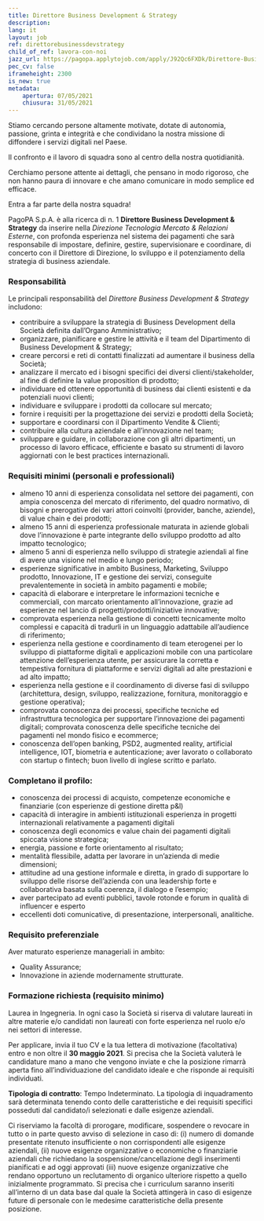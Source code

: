 ```yaml
---
title: Direttore Business Development & Strategy 
description:
lang: it
layout: job
ref: direttorebusinessdevstrategy
child_of_ref: lavora-con-noi
jazz_url: https://pagopa.applytojob.com/apply/J92Qc6FXDk/Direttore-Business-Development-Strategy
pec_cv: false
iframeheight: 2300
is_new: true
metadata:
    apertura: 07/05/2021
    chiusura: 31/05/2021
---
```


Stiamo cercando persone altamente motivate, dotate di autonomia, passione, grinta e integrità e che condividano la nostra missione di diffondere i servizi digitali nel Paese. 

Il confronto e il lavoro di squadra sono al centro della nostra quotidianità. 

Cerchiamo persone attente ai dettagli, che pensano in modo rigoroso, che non hanno paura di innovare e che amano comunicare in modo semplice ed efficace.

Entra a far parte della nostra squadra!

PagoPA S.p.A. è alla ricerca di n. 1 **Direttore Business Development & Strategy** da inserire nella _Direzione Tecnologia Mercato & Relazioni Esterne_, con profonda esperienza nel sistema dei pagamenti che sarà responsabile di impostare, definire, gestire, supervisionare e coordinare, di concerto con il Direttore di Direzione, lo sviluppo e il potenziamento della strategia di business aziendale.


### Responsabilità
Le principali responsabilità del  _Direttore Business Development & Strategy_ includono:
- contribuire a sviluppare la strategia di Business Development della Società definita dall’Organo Amministrativo;
- organizzare, pianificare e gestire le attività e il team del Dipartimento di Business Development & Strategy; 
- creare percorsi e reti di contatti finalizzati ad aumentare il business della Società;
- analizzare il mercato ed i bisogni specifici dei diversi clienti/stakeholder, al fine di definire la value proposition di prodotto;
- individuare ed ottenere opportunità di business dai clienti esistenti e da potenziali nuovi clienti;
- individuare e sviluppare i prodotti da collocare sul mercato;
- fornire i requisiti per la progettazione dei servizi e prodotti della Società;
- supportare e coordinarsi con il Dipartimento Vendite & Clienti;
- contribuire alla cultura aziendale e all’innovazione nel team;
- sviluppare e guidare, in collaborazione con gli altri dipartimenti, un processo di lavoro efficace, efficiente e basato su strumenti di lavoro aggiornati con le best practices internazionali.


### Requisiti minimi (personali e professionali)
- almeno 10 anni di esperienza consolidata nel settore dei pagamenti, con ampia conoscenza del mercato di riferimento, del quadro normativo, di bisogni e prerogative dei vari attori coinvolti (provider, banche, aziende), di value chain e dei prodotti;
- almeno 15 anni di esperienza professionale maturata in aziende globali dove l’innovazione è parte integrante dello sviluppo prodotto ad alto impatto tecnologico;
- almeno 5 anni di esperienza nello sviluppo di strategie aziendali al fine di avere una visione nel medio e lungo periodo;
- esperienze significative in ambito Business, Marketing, Sviluppo prodotto, Innovazione, IT e gestione dei servizi, conseguite prevalentemente in società in ambito pagamenti e mobile;
- capacità di elaborare e interpretare le informazioni tecniche e commerciali, con marcato orientamento all’innovazione, grazie ad esperienze nel lancio di progetti/prodotti/iniziative innovative;
- comprovata esperienza nella gestione di concetti tecnicamente molto complessi e capacità di tradurli in un linguaggio adattabile all’audience di riferimento;
- esperienza nella gestione e coordinamento di team eterogenei per lo sviluppo di piattaforme digitali e applicazioni mobile con una particolare attenzione dell’esperienza utente, per assicurare la corretta e tempestiva fornitura di piattaforme e servizi digitali ad alte prestazioni e ad alto impatto;
- esperienza nella gestione e il coordinamento di diverse fasi di sviluppo (architettura, design, sviluppo, realizzazione, fornitura, monitoraggio e gestione operativa);
- comprovata conoscenza dei processi, specifiche tecniche ed infrastruttura tecnologica per supportare l’innovazione dei pagamenti digitali;
comprovata conoscenza delle specifiche tecniche dei pagamenti nel mondo fisico e ecommerce;
- conoscenza dell’open banking, PSD2, augmented reality, artificial intelligence, IOT, biometria e autenticazione;
aver lavorato o collaborato con startup o fintech;
buon livello di inglese scritto e parlato.

### Completano il profilo:
- conoscenza dei processi di acquisto, competenze economiche e finanziarie (con esperienze di gestione diretta p&l)
- capacità di interagire in ambienti istituzionali
esperienza in progetti internazionali relativamente a pagamenti digitali
- conoscenza degli economics e value chain dei pagamenti digitali 
spiccata visione strategica; 
- energia, passione e forte orientamento al risultato; 
- mentalità flessibile, adatta per lavorare in un’azienda di medie dimensioni; 
- attitudine ad una gestione informale e diretta, in grado di supportare lo sviluppo delle risorse dell’azienda con una leadership forte e collaborativa basata sulla coerenza, il dialogo e l’esempio;
- aver partecipato ad eventi pubblici, tavole rotonde e forum in qualità di influencer e esperto 
- eccellenti doti comunicative, di presentazione, interpersonali, analitiche.


### Requisito preferenziale
Aver maturato esperienze manageriali in ambito: 
- Quality Assurance; 
- Innovazione in aziende modernamente strutturate.


### Formazione richiesta (requisito minimo)
Laurea in Ingegneria. In ogni caso la Società si riserva di valutare laureati in altre materie e/o candidati non laureati con forte esperienza nel ruolo e/o nei settori di interesse.  
 


Per applicare, invia il tuo CV e la tua lettera di motivazione (facoltativa) entro e non oltre il **30 maggio 2021**. Si precisa che la Società valuterà le candidature mano a mano che vengono inviate e che la posizione rimarrà aperta fino all’individuazione del candidato ideale e che risponde ai requisiti individuati.


**Tipologia di contratto**: Tempo Indeterminato. La tipologia di inquadramento sarà determinata tenendo conto delle caratteristiche e dei requisiti specifici posseduti dal candidato/i selezionati e dalle esigenze aziendali.

Ci riserviamo la facoltà di prorogare, modificare, sospendere o revocare in tutto o in parte questo avviso di selezione in caso di:  (i)  numero di domande presentate ritenuto insufficiente o non corrispondenti alle esigenze aziendali, (ii) nuove esigenze organizzative o economiche o finanziarie aziendali che richiedano la sospensione/cancellazione degli inserimenti pianificati e ad oggi approvati (iii) nuove esigenze organizzative che rendano opportuno un reclutamento di organico ulteriore rispetto a quello inizialmente programmato. 
Si precisa che i curriculum saranno inseriti all’interno di un data base dal quale la Società attingerà in caso di esigenze future di personale con le medesime caratteristiche della presente posizione.


